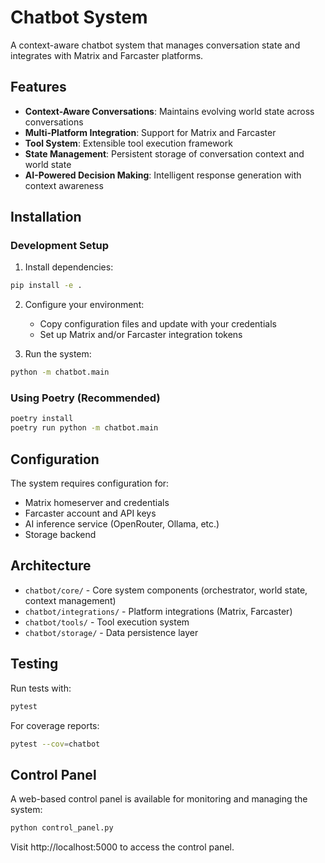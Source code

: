 # Chatbot System

A context-aware chatbot system that manages conversation state and integrates with Matrix and Farcaster platforms.

## Features

- **Context-Aware Conversations**: Maintains evolving world state across conversations
- **Multi-Platform Integration**: Support for Matrix and Farcaster
- **Tool System**: Extensible tool execution framework
- **State Management**: Persistent storage of conversation context and world state
- **AI-Powered Decision Making**: Intelligent response generation with context awareness

## Installation

### Development Setup

1. Install dependencies:
```bash
pip install -e .
```

2. Configure your environment:
   - Copy configuration files and update with your credentials
   - Set up Matrix and/or Farcaster integration tokens

3. Run the system:
```bash
python -m chatbot.main
```

### Using Poetry (Recommended)

```bash
poetry install
poetry run python -m chatbot.main
```

## Configuration

The system requires configuration for:
- Matrix homeserver and credentials
- Farcaster account and API keys
- AI inference service (OpenRouter, Ollama, etc.)
- Storage backend

## Architecture

- `chatbot/core/` - Core system components (orchestrator, world state, context management)
- `chatbot/integrations/` - Platform integrations (Matrix, Farcaster)
- `chatbot/tools/` - Tool execution system
- `chatbot/storage/` - Data persistence layer

## Testing

Run tests with:
```bash
pytest
```

For coverage reports:
```bash
pytest --cov=chatbot
```

## Control Panel

A web-based control panel is available for monitoring and managing the system:
```bash
python control_panel.py
```

Visit http://localhost:5000 to access the control panel.
